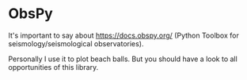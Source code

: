 # ObsPy

It's important to say about https://docs.obspy.org/  (Python Toolbox for seismology/seismological observatories).

Personally I use it to plot beach balls. But you should have a look to all opportunities of  this library. 


